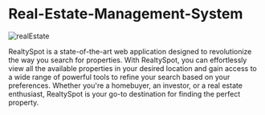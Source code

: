 # Real-Estate-Management-System

![realEstate](https://github.com/Vishal-jatia/Real-Estate-Management-System/assets/97461410/4ae912cf-4bd4-44fe-abfa-2f84f71da8c1)

RealtySpot is a state-of-the-art web application designed to revolutionize the way you search for properties. With RealtySpot, you can effortlessly view all the available properties in your desired location and gain access to a wide range of powerful tools to refine your search based on your preferences. Whether you're a homebuyer, an investor, or a real estate enthusiast, RealtySpot is your go-to destination for finding the perfect property.

